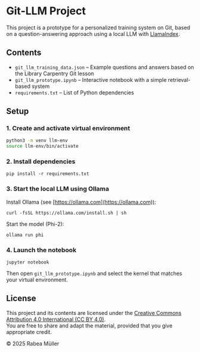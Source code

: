 # Git-LLM Project

This project is a prototype for a personalized training system on Git, based on a question-answering approach using a local LLM with [LlamaIndex](https://www.llamaindex.ai/).

## Contents

- `git_llm_training_data.json` – Example questions and answers based on the Library Carpentry Git lesson
- `git_llm_prototype.ipynb` – Interactive notebook with a simple retrieval-based system
- `requirements.txt` – List of Python dependencies

## Setup

### 1. Create and activate virtual environment

```bash
python3 -m venv llm-env
source llm-env/bin/activate
```

### 2. Install dependencies

`pip install -r requirements.txt`

### 3. Start the local LLM using Ollama

Install Ollama (see [https://ollama.com](https://ollama.com)):

`curl -fsSL https://ollama.com/install.sh | sh`

Start the model (Phi-2):

`ollama run phi`

### 4. Launch the notebook

`jupyter notebook`

Then open `git_llm_prototype.ipynb` and select the kernel that matches your virtual environment.

## License

This project and its contents are licensed under the [Creative Commons Attribution 4.0 International (CC BY 4.0)](https://creativecommons.org/licenses/by/4.0/).  
You are free to share and adapt the material, provided that you give appropriate credit.

© 2025 Rabea Müller
